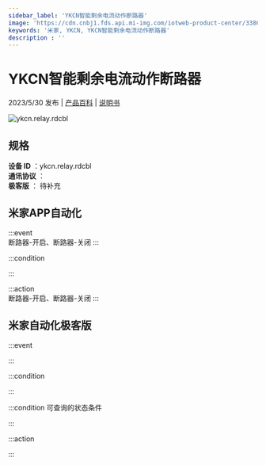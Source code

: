 ```yaml
---
sidebar_label: 'YKCN智能剩余电流动作断路器'
image: 'https://cdn.cnbj1.fds.api.mi-img.com/iotweb-product-center/33869dbd07b93bee2290904672f65718_1675405610011.png?GalaxyAccessKeyId=AKVGLQWBOVIRQ3XLEW&Expires=9223372036854775807&Signature=h7BNtqH9WVA6VdDBgrpavHGEr7M='
keywords: '米家, YKCN, YKCN智能剩余电流动作断路器'
description : ''
---
```

# YKCN智能剩余电流动作断路器

2023/5/30 发布 | [产品百科](https://home.mi.com/webapp/content/baike/product/index.html?model=ykcn.relay.rdcbl/) | [说明书](https://home.mi.com/views/introduction.html?model=ykcn.relay.rdcbl&region=cn)

![ykcn.relay.rdcbl](https://cdn.cnbj1.fds.api.mi-img.com/iotweb-product-center/33869dbd07b93bee2290904672f65718_1675405610011.png?GalaxyAccessKeyId=AKVGLQWBOVIRQ3XLEW&Expires=9223372036854775807&Signature=h7BNtqH9WVA6VdDBgrpavHGEr7M=)

## 规格  
> 
**设备 ID** ：ykcn.relay.rdcbl  
**通讯协议** ：  
**极客版**  ： 待补充 


## 米家APP自动化  

:::event  
断路器-开启、断路器-关闭
:::

:::condition  

:::

:::action   
断路器-开启、断路器-关闭
:::

## 米家自动化极客版  

:::event  

:::

:::condition  

:::

:::condition 可查询的状态条件  

:::

:::action  

:::

        
